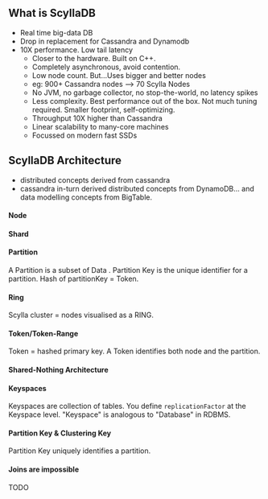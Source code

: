 ## What is ScyllaDB
- Real time big-data DB
- Drop in replacement for Cassandra and Dynamodb
- 10X performance. Low tail latency
    - Closer to the hardware. Built on C++.
    - Completely asynchronous, avoid contention.
    - Low node count. But...Uses bigger and better nodes
    - eg: 900+ Cassandra nodes --> 70 Scylla Nodes
    - No JVM, no garbage collector, no stop-the-world, no latency spikes
    - Less complexity. Best performance out of the box. Not much tuning required. Smaller footprint, self-optimizing.
    - Throughput 10X higher than Cassandra
    - Linear scalability to many-core machines
    - Focussed on modern fast SSDs

## ScyllaDB Architecture
- distributed concepts derived from cassandra
- cassandra in-turn derived distributed concepts from DynamoDB... and data modelling concepts from BigTable.

#### Node

#### Shard 

#### Partition
A Partition is a subset of Data .
Partition Key is the unique identifier for a partition. Hash of partitionKey = Token. 


#### Ring
Scylla cluster = nodes visualised as a RING. 

#### Token/Token-Range
Token = hashed primary key. 
A Token identifies both node and the partition. 


#### Shared-Nothing Architecture

#### Keyspaces
Keyspaces are collection of tables. You define `replicationFactor` at the Keyspace level. "Keyspace" is analogous to "Database" in RDBMS.

#### Partition Key & Clustering Key 
Partition Key uniquely identifies a partition. 

#### Joins are impossible 
TODO




